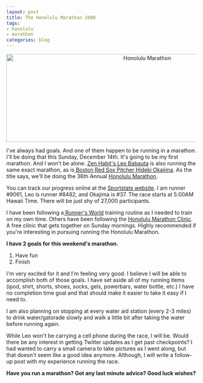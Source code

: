 ```yaml
--- 
layout: post
title: The Honolulu Marathon 2008
tags: 
- honolulu
- marathon
categories: blog
---
```

<p style="text-align: center;"><img class="size-full wp-image-245 aligncenter" title="Honolulu Marathon" src="http://johntwang.local:8888turbo.paulstamatiou.com/uploads/2008/12/header_1_0011.jpg" alt="Honolulu Marathon" width="730" height="232" /></p>

I've always had goals. And one of them happen to be running in a marathon. I'll be doing that this Sunday, December 14th. It's going to be my first marathon. And I won't be alone. <a href="http://zenhabits.net/2008/12/im-running-the-marathon-this-weekend/">Zen Habit's Leo Babauta</a> is also running the same exact marathon, as is<a href="http://www.starbulletin.com/news/breaking/35928954.html"> Boston Red Sox Pitcher Hideki Okajima</a>. As the title says, we'll be doing the 36th Annual <a href="http://www.honolulumarathon.org">Honolulu Marathon</a>.

You can track our progress online at the <a href="http://www.sportstats.ca/liveresults/l.php">Sportstats website</a>. I am runner #9061, Leo is runner #8482, and Okajima is #37. The race starts at 5:00AM Hawaii Time. There will be just shy of 27,000 participants.

I have been following a<a href="http://www.runnersworld.com/article/0,7120,s6-238-244-255-11937-0,00.html"> Runner's World</a> training routine as I needed to train on my own time. Others have been following the <a href="http://honolulumarathonclinic.org/">Honolulu Marathon Clinic</a>. A free clinic that gets together on Sunday mornings. Highly recommended if you're interesting in pursuing running the Honolulu Marathon.

<strong>I have 2 goals for this weekend's marathon.</strong>
<ol>
	<li>Have fun</li>
	<li>Finish</li>
</ol>
I'm very excited for it and I'm feeling very good. I believe I will be able to accomplish both of those goals. I have set aside all of my running items (ipod, shirt, shorts, shoes, socks, gels, powerbars, water bottle, etc.) I have no completion time goal and that should make it easier to take it easy if I need to.

I am also planning on stopping at every water aid station (every 2-3 miles) to drink water/gatorade slowly and walk a little bit after taking the water before running again.

While Leo won't be carrying a cell phone during the race, I will be. Would there be any interest in getting Twitter updates as I get past checkpoints? I had wanted to carry a small camera to take pictures as I went along, but that doesn't seem like a good idea anymore. Although, I will write a follow-up post with my experience running the race.

<strong>Have you run a marathon? Got any last minute advice? Good luck wishes?</strong>
